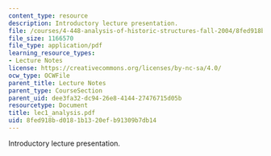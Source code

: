 ```yaml
---
content_type: resource
description: Introductory lecture presentation.
file: /courses/4-448-analysis-of-historic-structures-fall-2004/8fed918bd0181b1320efb91309b7db14_lec1_analysis.pdf
file_size: 1166570
file_type: application/pdf
learning_resource_types:
- Lecture Notes
license: https://creativecommons.org/licenses/by-nc-sa/4.0/
ocw_type: OCWFile
parent_title: Lecture Notes
parent_type: CourseSection
parent_uid: dee3fa32-dc94-26e8-4144-27476715d05b
resourcetype: Document
title: lec1_analysis.pdf
uid: 8fed918b-d018-1b13-20ef-b91309b7db14
---
```

Introductory lecture presentation.
